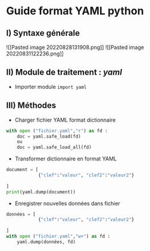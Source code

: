 # Guide format YAML python
## I) Syntaxe générale 
![[Pasted image 20220828131908.png]]
 ![[Pasted image 20220831122236.png]]

## II) Module de traitement : ***yaml***
* Importer module
<code>import yaml </code>

## III) Méthodes
* Charger fichier YAML format dictionnaire
```python
with open ("fichier.yaml","r") as fd :
	doc = yaml.safe_load(fd)
	ou
	doc = yaml.safe_load_all(fd)
```

* Transformer dictionnaire en format YAML

```python
document = [
			{"clef":"valeur", "clef2":"valeur2"}
			
]
print(yaml.dump(document))

```

* Enregistrer nouvelles données dans fichier
```python
données = [
			{"clef":"valeur", "clef2":"valeur2"}
			
]
with open ("fichier.yaml","w+") as fd :
	yaml.dump(données, fd)
```
